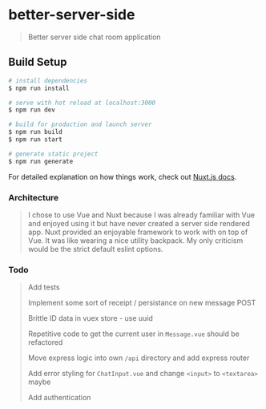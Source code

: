 # better-server-side

> Better server side chat room application

## Build Setup

``` bash
# install dependencies
$ npm run install

# serve with hot reload at localhost:3000
$ npm run dev

# build for production and launch server
$ npm run build
$ npm run start

# generate static project
$ npm run generate
```

For detailed explanation on how things work, check out [Nuxt.js docs](https://nuxtjs.org).

### Architecture

> I chose to use Vue and Nuxt because I was already familiar with Vue and enjoyed using it but have never created a server side rendered app. Nuxt provided an enjoyable framework to work with on top of Vue. It was like wearing a nice utility backpack. My only criticism would be the strict default eslint options.

### Todo

> Add tests
>
> Implement some sort of receipt / persistance on new message POST
>
> Brittle ID data in vuex store - use uuid
>
> Repetitive code to get the current user in `Message.vue` should be refactored
>
> Move express logic into own `/api` directory and add express router
>
> Add error styling for `ChatInput.vue` and change `<input>` to `<textarea>` maybe
>
> Add authentication
>
